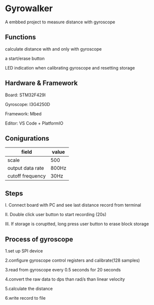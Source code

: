 # Gyrowalker
A embbed project to measure distance with gyroscope
## Functions
calculate distance with and only with gyroscope

a start/erase button

LED indication when calibrating gyroscope and resetting storage

## Hardware & Framework
Board: STM32F429I

Gyroscope: I3G4250D

Framework: Mbed

Editor: VS Code + PlatformIO

## Conigurations
| field      | value |
| ----------- | ----------- |
| scale   | 500      |
|output data rate | 800Hz|
|cutoff frequency | 30Hz|


## Steps
I. Connect board with PC and see last distance record from terminal

II. Double click user button to start recording (20s)

III. If storage is coruptted, long press user button to erase block storage

## Process of gyroscope
1.set up SPI device

2.configure gyroscope control registers and calibrate(128 samples)

3.read from gyroscope every 0.5 seconds for 20 seconds

4.convert the raw data to dps than rad/s than linear velocity

5.calculate the distance

6.write record to file

